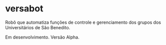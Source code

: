 # versabot
Robô que automatiza funções de controle e gerenciamento dos grupos dos Universitários de São Benedito.

Em desenvolvimento. Versão Alpha.
